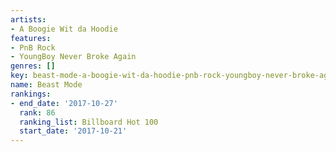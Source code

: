 ```yaml
---
artists:
- A Boogie Wit da Hoodie
features:
- PnB Rock
- YoungBoy Never Broke Again
genres: []
key: beast-mode-a-boogie-wit-da-hoodie-pnb-rock-youngboy-never-broke-again
name: Beast Mode
rankings:
- end_date: '2017-10-27'
  rank: 86
  ranking_list: Billboard Hot 100
  start_date: '2017-10-21'
---
```


